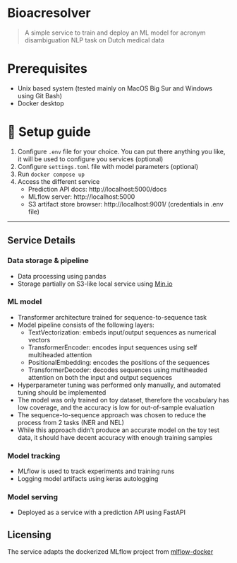 # Bioacresolver

> A simple service to train and deploy an ML model
> for acronym disambiguation NLP task on Dutch medical data

# Prerequisites

- Unix based system (tested mainly on MacOS Big Sur and Windows using Git Bash)
- Docker desktop

# 🚀 Setup guide

1. Configure `.env` file for your choice. You can put there anything you like, it will be used to configure you
   services (optional)
2. Configure `settings.toml` file with model parameters (optional)
3. Run `docker compose up`
4. Access the different service
    - Prediction API docs: http://localhost:5000/docs
    - MLflow server: http://localhost:5000
    - S3 artifact store browser: http://localhost:9001/ (credentials in .env file)

---

## Service Details

### Data storage & pipeline

- Data processing using pandas
- Storage partially on S3-like local service using [Min.io](https://min.io/)

### ML model

- Transformer architecture trained for sequence-to-sequence task
- Model pipeline consists of the following layers:
    - TextVectorization: embeds input/output sequences as numerical vectors
    - TransformerEncoder: encodes input sequences using self multiheaded attention
    - PositionalEmbedding: encodes the positions of the sequences
    - TransformerDecoder: decodes sequences using multiheaded attention on both the input and output sequences
- Hyperparameter tuning was performed only manually, and automated tuning should be implemented
- The model was only trained on toy dataset, therefore the vocabulary has low coverage, and the accuracy is low for
  out-of-sample evaluation
- The sequence-to-sequence approach was chosen to reduce the process from 2 tasks (NER and NEL)
- While this approach didn't produce an accurate model on the toy test data, it should have 
  decent accuracy with enough training samples

### Model tracking

- MLflow is used to track experiments and training runs
- Logging model artifacts using keras autologging

### Model serving

- Deployed as a service with a prediction API using FastAPI

## Licensing

The service adapts the dockerized MLflow project from [mlflow-docker](https://github.com/Toumash/mlflow-docker)
